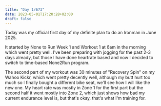 ```yaml
---
title: "Day 1/673"
date: 2023-05-01T17:20:28+02:00
draft: false
---
```


Today was my official first day of my definite plan to do an Ironman in June 2025.

It started by None to Run Week 1 and Workout 1 at 6am in the morning which went pretty well. I've been preparing with jogging for the past 2-3 days already, but those I have done heartrate based and now I decided to switch to time-based None2Run program.

The second part of my workout was 30 minutes of "Recovery Spin" on my Wahoo Kickr, which went pretty decently well, although my butt hurt too much so I finally bought a different bike seat, we'll see how I will like the new one.
My heart rate was mostly in Zone 1 for the first part but the second half it went mostly into Zone 2, which just shows how bad my current endurance level is, but that's okay, that's what I'm training for.